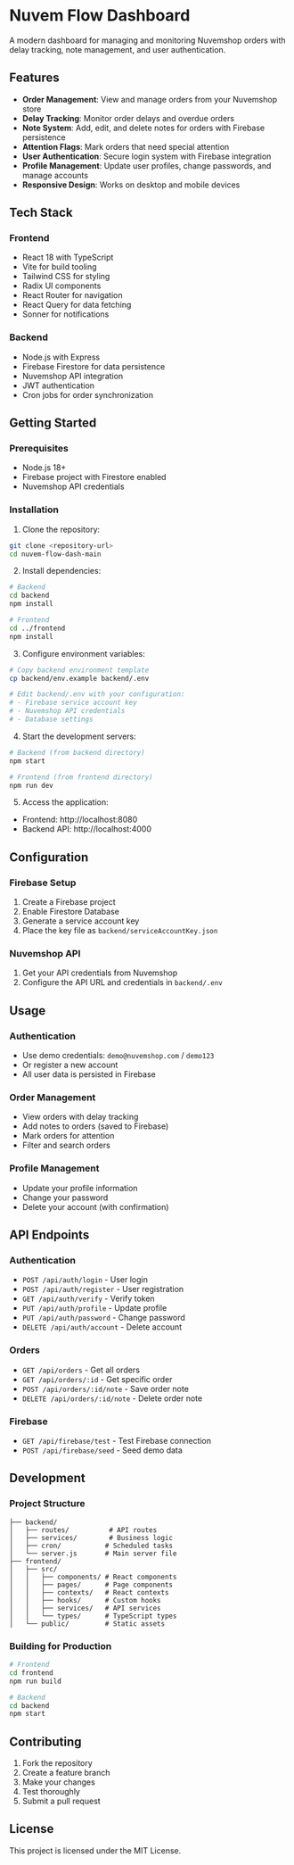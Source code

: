 # Nuvem Flow Dashboard

A modern dashboard for managing and monitoring Nuvemshop orders with delay tracking, note management, and user authentication.

## Features

- **Order Management**: View and manage orders from your Nuvemshop store
- **Delay Tracking**: Monitor order delays and overdue orders
- **Note System**: Add, edit, and delete notes for orders with Firebase persistence
- **Attention Flags**: Mark orders that need special attention
- **User Authentication**: Secure login system with Firebase integration
- **Profile Management**: Update user profiles, change passwords, and manage accounts
- **Responsive Design**: Works on desktop and mobile devices

## Tech Stack

### Frontend
- React 18 with TypeScript
- Vite for build tooling
- Tailwind CSS for styling
- Radix UI components
- React Router for navigation
- React Query for data fetching
- Sonner for notifications

### Backend
- Node.js with Express
- Firebase Firestore for data persistence
- Nuvemshop API integration
- JWT authentication
- Cron jobs for order synchronization

## Getting Started

### Prerequisites
- Node.js 18+ 
- Firebase project with Firestore enabled
- Nuvemshop API credentials

### Installation

1. Clone the repository:
```bash
git clone <repository-url>
cd nuvem-flow-dash-main
```

2. Install dependencies:
```bash
# Backend
cd backend
npm install

# Frontend
cd ../frontend
npm install
```

3. Configure environment variables:
```bash
# Copy backend environment template
cp backend/env.example backend/.env

# Edit backend/.env with your configuration:
# - Firebase service account key
# - Nuvemshop API credentials
# - Database settings
```

4. Start the development servers:
```bash
# Backend (from backend directory)
npm start

# Frontend (from frontend directory)
npm run dev
```

5. Access the application:
- Frontend: http://localhost:8080
- Backend API: http://localhost:4000

## Configuration

### Firebase Setup
1. Create a Firebase project
2. Enable Firestore Database
3. Generate a service account key
4. Place the key file as `backend/serviceAccountKey.json`

### Nuvemshop API
1. Get your API credentials from Nuvemshop
2. Configure the API URL and credentials in `backend/.env`

## Usage

### Authentication
- Use demo credentials: `demo@nuvemshop.com` / `demo123`
- Or register a new account
- All user data is persisted in Firebase

### Order Management
- View orders with delay tracking
- Add notes to orders (saved to Firebase)
- Mark orders for attention
- Filter and search orders

### Profile Management
- Update your profile information
- Change your password
- Delete your account (with confirmation)

## API Endpoints

### Authentication
- `POST /api/auth/login` - User login
- `POST /api/auth/register` - User registration
- `GET /api/auth/verify` - Verify token
- `PUT /api/auth/profile` - Update profile
- `PUT /api/auth/password` - Change password
- `DELETE /api/auth/account` - Delete account

### Orders
- `GET /api/orders` - Get all orders
- `GET /api/orders/:id` - Get specific order
- `POST /api/orders/:id/note` - Save order note
- `DELETE /api/orders/:id/note` - Delete order note

### Firebase
- `GET /api/firebase/test` - Test Firebase connection
- `POST /api/firebase/seed` - Seed demo data

## Development

### Project Structure
```
├── backend/
│   ├── routes/          # API routes
│   ├── services/        # Business logic
│   ├── cron/           # Scheduled tasks
│   └── server.js       # Main server file
├── frontend/
│   ├── src/
│   │   ├── components/ # React components
│   │   ├── pages/      # Page components
│   │   ├── contexts/   # React contexts
│   │   ├── hooks/      # Custom hooks
│   │   ├── services/   # API services
│   │   └── types/      # TypeScript types
│   └── public/         # Static assets
```

### Building for Production
```bash
# Frontend
cd frontend
npm run build

# Backend
cd backend
npm start
```

## Contributing

1. Fork the repository
2. Create a feature branch
3. Make your changes
4. Test thoroughly
5. Submit a pull request

## License

This project is licensed under the MIT License.